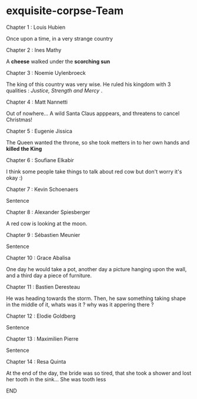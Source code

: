 # exquisite-corpse-Team

Chapter 1 : Louis Hubien 

Once upon a time, in a very strange country

Chapter 2 : Ines Mathy

A **cheese** walked under the **scorching sun**

Chapter 3 : Noemie Uylenbroeck

The king of this country was very wise. He ruled his kingdom with 3 qualities : *Justice, Strength and Mercy* .

Chapter 4 : Matt Nannetti

Out of nowhere... A wild Santa Claus apppears, and threatens to cancel Christmas!

Chapter 5 : Eugenie Jissica

The Queen wanted the throne, so she took metters in to her own hands and **killed the King**

Chapter 6 : Soufiane Elkabir

I think some people take things to talk about red cow but don't worry it's okay :)

Chapter 7 : Kevin Schoenaers

Sentence

Chapter 8 : Alexander Spiesberger

A red cow is looking at the moon.

Chapter 9 : Sébastien Meunier

Sentence

Chapter 10 : Grace Abalisa

One day he would take a pot, another day a picture hanging upon the wall, and a third day a piece of furniture.

Chapter 11 : Bastien Deresteau

He  was heading towards the storm. Then, he saw something taking shape in the middle of it, whats was it ? why was it appering there ? 

Chapter 12 : Elodie Goldberg

Sentence 

Chapter 13 : Maximilien Pierre

Sentence

Chapter 14 : Resa Quinta

At the end of the day, the bride was so tired, that she took a shower and lost her tooth in the sink... She was tooth less

END
